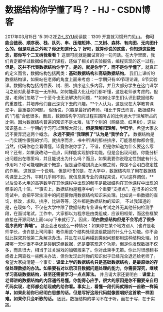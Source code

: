 # 数据结构你学懂了吗？ - HJ - CSDN博客
2017年03月15日 15:39:22[FZH_SYU](https://me.csdn.net/feizaoSYUACM)阅读数：1309
开篇就习惯开门见山。
**你可能会链表、顺序表、栈、队列、串、压缩矩阵、二叉树、森林、有向图、无向图什么的。但是除此之外呢？你还知道什么？**
**好吧，就算你说的这些，你知道这些概念，那你写个二叉树我看看？**
这很可能就是面试官的一句问话。在大学里面，我们肯定都学过数据结构这门课程，还做了相关的实验报告，编程实现的这一过程。**但是，这并不代表数据结构你学了。是的，就是你学了，而不是你学懂了**。就真正的定义而言，数据结构包括两类：**基础数据结构**和**高级数据结构**。
我们上课听的数据结构课，如果站在老师的角度上面来考虑：一学期只有40节理论课，8节实验课。数据结构包括线性表、树、图、排序这么多内容，并且大部分学生在这门课学习之前对此基本是一无所知。如何能最大化让他们都听懂，这是老师该考虑的。但是，老师们忽略了一个至今也无法解决的问题，**如何让学生们认识到数据结构的重要性，并培养他们自己深究下去的兴趣。**个人认为，这是现在大学教育课堂中，最重要的问题。
俗话说，兴趣是最好的老师。相比于算法而言，数据结构的“门槛”会低很多。而且，数据结构学习的过程实践所占的比例远大于理解所占的比例。因为数据结构普遍的知识不是太难，除了个别的（网络流、红黑树），这些知识基本上一学期的学习可以理解大部分。**但是理解归理解，学归学**。希望大家永远不要弄混这两个概念。
**永远不要把“我理解了”认为是“我学会了。**
数据结构是一门实践性很强的学问。就排序而言，书中所讲的那些排序，可能思想你都会懂。当然，代码你也会看得懂。毕竟你说你学了。不错，但是你知道为什么要这么写吗？还有，如果我改动一点点，同样能实现排序功能，但是会出现问题，你能分析出问题出在哪里吗，并且能说出为什么吗？而且，如果我要你说稳定性到底有什么作用吗？你可能理解这个概念，但是当你碰到真正问题之前，你是不会明白稳定性的作用。
这就是一个说明。
但是可惜的是，在大学中，数据结构除了用在数据结构课堂上之外，平时几乎用不到。就信息类专业的课程来说，可以这样调侃，**以后没多大用的高等数学在其他课程中出现的频率是数据结构在其他课程中出现的频率的几十倍。**事实上，数据结构是程序中的一个重要“支撑点”。在很多的公司笔试中，会把平常生活中的问题要你用数据结构知识来处理。比如说一串数据的查询，修改，求和，排序，比较等等。这些都是数据结构的知识。
不过我知道的是，在现如今，不仅在大学中除了数据结构专业课有考试之外无其他任何检测手段，在面试笔试，工作中，大家都以为程序是由类组成，应该用框架，而这些框架直接在开源网站上面copy下来就行了。因此，**明白数据结构但是不会写成了很多程序员的“弊端”。**
甚至会出现这么一种情况：如果你在某个地方别人（也许是老师学长，也许是上司同事）教你用这个结构处理这组数据的什么什么功能。你不会就此探究其他第二条解决办法。并且在以后再碰到类似问题都用这种结构处理。如果哪一天你很不幸还是碰到这组数据，还是要实现这个功能，但是你发现数据不仅多，而且很大，相当于过关游戏的加强版来了。你对此束手无策。你此时很想翻书或者上网查找一些解决办法，但你发现此时你的知识似乎已经完全退还给老师了。
希望大家搞清楚一个事实：**课堂上学的数据结构只是基础数据结构，是最原始的存储处理数据的办法。如果要有对以后项目数据问题处理的能力，你需要深究，继续学习高级数据结构，甚至还需要学习一点点算法。**
并且请大家还要明白：**课堂上老师讲的数据结构的内容通俗易懂，你能得心应手，很大的原因是你不需要亲自用代码实现，老师都会给现成的给你看。事实上，看懂一段代码就跟听一首歌一样简单，如果此前你已经明白思想的话。但是写好这段代码就像要唱好这首歌一样困难。如果你只会听歌的话。**
因此，数据结构的学习不在于听，而在于写，在于实践。
